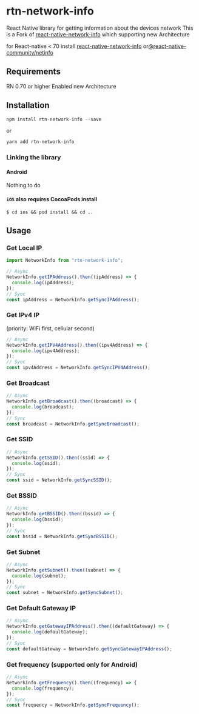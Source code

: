 # rtn-network-info

React Native library for getting information about the devices network
This is a Fork of [react-native-network-info](https://github.com/pusherman/react-native-network-info) which supporting new Architecture

for React-native < 70 install [react-native-network-info](https://github.com/pusherman/react-native-network-info) or[@react-native-community/netinfo](https://github.com/react-native-netinfo/react-native-netinfo)

## Requirements

RN 0.70 or higher
Enabled new Architecture

## Installation

```javascript
npm install rtn-network-info --save
```

or

```javascript
yarn add rtn-network-info
```

### Linking the library

#### Android

Nothing to do

#### `iOS` also requires CocoaPods install

`$ cd ios && pod install && cd ..`

## Usage

### Get Local IP

```javascript
import NetworkInfo from "rtn-network-info";

// Async
NetworkInfo.getIPAddress().then((ipAddress) => {
  console.log(ipAddress);
});
// Sync
const ipAddress = NetworkInfo.getSyncIPAddress();
```

### Get IPv4 IP

(priority: WiFi first, cellular second)

```js
// Async
NetworkInfo.getIPV4Address().then((ipv4Address) => {
  console.log(ipv4Address);
});
// Sync
const ipv4Address = NetworkInfo.getSyncIPV4Address();
```

### Get Broadcast

```js
// Async
NetworkInfo.getBroadcast().then((broadcast) => {
  console.log(broadcast);
});
// Sync
const broadcast = NetworkInfo.getSyncBroadcast();
```

### Get SSID

```js
// Async
NetworkInfo.getSSID().then((ssid) => {
  console.log(ssid);
});
// Sync
const ssid = NetworkInfo.getSyncSSID();
```

### Get BSSID

```js
// Async
NetworkInfo.getBSSID().then((bssid) => {
  console.log(bssid);
});
// Sync
const bssid = NetworkInfo.getSyncBSSID();
```

### Get Subnet

```js
// Async
NetworkInfo.getSubnet().then((subnet) => {
  console.log(subnet);
});
// Sync
const subnet = NetworkInfo.getSyncSubnet();
```

### Get Default Gateway IP

```js
// Async
NetworkInfo.getGatewayIPAddress().then((defaultGateway) => {
  console.log(defaultGateway);
});
// Sync
const defaultGateway = NetworkInfo.getSyncGatewayIPAddress();
```

### Get frequency (supported only for Android)

```js
// Async
NetworkInfo.getFrequency().then((frequency) => {
  console.log(frequency);
});
// Sync
const frequency = NetworkInfo.getSyncFrequency();
```
